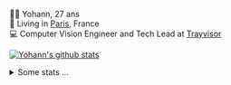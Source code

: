 <p>
  👨🏻 <bold>Yohann</bold>, 27 ans<br/>
  💼 Living in <a href="https://www.google.com/maps?q=paris">Paris</a>, France<br/>
  💻 Computer Vision Engineer and Tech Lead at <a href="https://trayvisor.com/">Trayvisor</a><br/>
</p>

<a href="https://github.com/anuraghazra/github-readme-stats"><img align="center" src="https://github-readme-stats-go94hl40s-yohann84l.vercel.app//api?username=yohann84L&show_icons=true&include_all_commits=true" alt="Yohann's github stats" /> </a>


<details>
  <summary>Some stats ...</summary><br/>
  

<!--START_SECTION:waka-->
![Code Time](http://img.shields.io/badge/Code%20Time-759%20hrs%206%20mins-blue)

![Profile Views](http://img.shields.io/badge/Profile%20Views-0-blue)

**🐱 My GitHub Data** 

> 📦 440.6 kB Used in GitHub's Storage 
 > 
> 🏆 579 Contributions in the Year 2023
 > 
> 🚫 Not Opted to Hire
 > 
> 📜 24 Public Repositories 
 > 
> 🔑 21 Private Repositories 
 > 
**I'm an Early 🐤** 

```text
🌞 Morning                11657 commits       ████████░░░░░░░░░░░░░░░░░   30.75 % 
🌆 Daytime                21669 commits       ██████████████░░░░░░░░░░░   57.17 % 
🌃 Evening                4417 commits        ███░░░░░░░░░░░░░░░░░░░░░░   11.65 % 
🌙 Night                  160 commits         ░░░░░░░░░░░░░░░░░░░░░░░░░   00.42 % 
```
📅 **I'm Most Productive on Wednesday** 

```text
Monday                   7225 commits        █████░░░░░░░░░░░░░░░░░░░░   19.06 % 
Tuesday                  6993 commits        █████░░░░░░░░░░░░░░░░░░░░   18.45 % 
Wednesday                8417 commits        ██████░░░░░░░░░░░░░░░░░░░   22.21 % 
Thursday                 8092 commits        █████░░░░░░░░░░░░░░░░░░░░   21.35 % 
Friday                   6729 commits        ████░░░░░░░░░░░░░░░░░░░░░   17.75 % 
Saturday                 149 commits         ░░░░░░░░░░░░░░░░░░░░░░░░░   00.39 % 
Sunday                   298 commits         ░░░░░░░░░░░░░░░░░░░░░░░░░   00.79 % 
```


📊 **This Week I Spent My Time On** 

```text
🕑︎ Time Zone: Europe/Paris

💬 Programming Languages: 
SQL                      1 hr 36 mins        ███████████░░░░░░░░░░░░░░   45.86 % 
Python                   1 hr 14 mins        █████████░░░░░░░░░░░░░░░░   35.67 % 
GDScript                 13 mins             ██░░░░░░░░░░░░░░░░░░░░░░░   06.32 % 
HTTP Request             10 mins             █░░░░░░░░░░░░░░░░░░░░░░░░   05.19 % 
YAML                     6 mins              █░░░░░░░░░░░░░░░░░░░░░░░░   03.30 % 

🔥 Editors: 
PyCharm                  3 hrs 8 mins        ██████████████████████░░░   89.84 % 
VS Code                  21 mins             ███░░░░░░░░░░░░░░░░░░░░░░   10.16 % 

💻 Operating System: 
Mac                      3 hrs 30 mins       █████████████████████████   100.00 % 
```

**I Mostly Code in Python** 

```text
Python                   20 repos            █████████████░░░░░░░░░░░░   51.28 % 
Jupyter Notebook         4 repos             ███░░░░░░░░░░░░░░░░░░░░░░   10.26 % 
HTML                     2 repos             █░░░░░░░░░░░░░░░░░░░░░░░░   05.13 % 
JavaScript               2 repos             █░░░░░░░░░░░░░░░░░░░░░░░░   05.13 % 
Shell                    1 repo              █░░░░░░░░░░░░░░░░░░░░░░░░   02.56 % 
```




 Last Updated on 10/09/2023 00:26:51 UTC
<!--END_SECTION:waka-->
